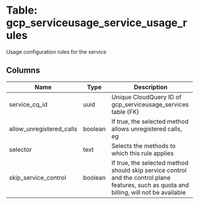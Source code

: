 
# Table: gcp_serviceusage_service_usage_rules
Usage configuration rules for the service
## Columns
| Name        | Type           | Description  |
| ------------- | ------------- | -----  |
|service_cq_id|uuid|Unique CloudQuery ID of gcp_serviceusage_services table (FK)|
|allow_unregistered_calls|boolean|If true, the selected method allows unregistered calls, eg|
|selector|text|Selects the methods to which this rule applies|
|skip_service_control|boolean|If true, the selected method should skip service control and the control plane features, such as quota and billing, will not be available|
